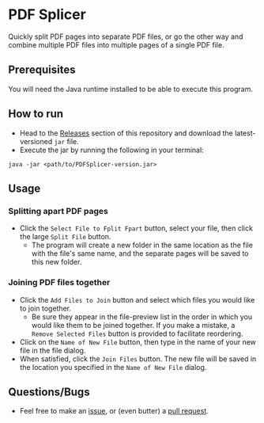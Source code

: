 # PDF Splicer
Quickly split PDF pages into separate PDF files, or go the other way and combine multiple PDF files into multiple pages of a single PDF file.

## Prerequisites
You will need the Java runtime installed to be able to execute this program.

## How to run
* Head to the [Releases](https://github.com/jeffrpowell/PDFSplicer/releases) section of this repository and download the latest-versioned `jar` file.
* Execute the jar by running the following in your terminal:
```
java -jar <path/to/PDFSplicer-version.jar>
```

## Usage

### Splitting apart PDF pages

* Click the `Select File to Fplit Fpart` button, select your file, then click the large `Split File` button. 
  * The program will create a new folder in the same location as the file with the file's same name, and the separate pages will be saved to this new folder.

### Joining PDF files together
* Click the `Add Files to Join` button and select which files you would like to join together. 
  * Be sure they appear in the file-preview list in the order in which you would like them to be joined together. If you make a mistake, a `Remove Selected Files` button is provided to facilitate reordering. 
* Click on the `Name of New File` button, then type in the name of your new file in the file dialog.
* When satisfied, click the `Join Files` button. The new file will be saved in the location you specified in the `Name of New File` dialog.

## Questions/Bugs
* Feel free to make an [issue](https://github.com/jeffrpowell/PDFSplicer/issues), or (even butter) a [pull request](https://github.com/jeffrpowell/PDFSplicer/pulls).